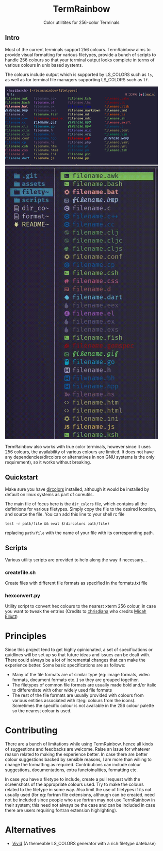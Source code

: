 <div align="center">

# TermRainbow


Color utilitites for 256-color Terminals

</div>

## Intro

Most of the current terminals support 256 colours. TermRainbow aims to provide visual formatting for various filetypes, provide a bunch of scripts to handle 256 colours so that your terminal output looks complete in terms of various colours in unix based systems.


The colours include output which is supported by LS_COLORS such as `ls`, as well as for terminal file managers supporting LS_COLORS such as `lf`.

![ls](assets/ls.png)
![lf](assets/lf.gif)

TermRainbow also works with true color terminals, however since it uses 256 colours, the availability of various colours are limited. It does not have any dependencies(dircolors or alternatives in non GNU systems is the only requirement), so it works without breaking.


## Quickstart

Make sure you have [dircolors](https://man7.org/linux/man-pages/man1/dircolors.1.html) installed, although it would be installed by default on linux systems as part of coreutils.

The main file of focus here is the `dir_colors` file, which contains all the definitions for various filetypes. Simply copy the file to the desired location, and source the file. You can add this line to your shell rc file

```
test -r path/file && eval $(dircolors path/file)
```
replacing `path/file` with the name of your file with its corresponding path.

## Scripts

Various utility scripts are provided to help along the way if necessary...

### createfile.sh

Create files with different file formats as specified in the formats.txt file

### hexconvert.py

Utility script to convert hex colours to the nearest xterm 256 colour, in case you want to tweak the entries
(Credits to [chrisdiana](https://github.com/chrisdiana) who credits [Micah Elliott](http://MicahElliott.com))

# Principles

Since this project tend to get highly opinionated, a set of specifications or guidlines will be set up so that future ideas and issues can be dealt with. There could always be a lot of incremental changes that can make the experience better. Some basic specifications are as follows:

- Many of the file formats are of similar type (eg: image formats, video formats, document formats etc..) so they are grouped together.
- The filetypes of common file formats are usually made bold and/or italic to differentiate with other widely used file formats
- The rest of the file formats are usually provided with colours from various entities associated with it(eg: colours from the icons). Sometimes the specific colour is not available in the 256 colour palette so the nearest colour is used.


# Contributing

There are a bunch of limitations while using TermRainbow, hence all kinds of suggestions and feedbacks are welcome. Raise an issue for whatever reason related to making the experience better.
In case there are better colour suggestions backed by sensible reasons, I am more than willing to change the formatting as required.
Contributions can include colour suggestions, documentations, extra functoinalities, formatting etc.

In case you have a filetype to include, create a pull request with the screenshots of the appropriate colours used. Try to make the colours related to the filetype in some way. Also limit the use of filetypes if its not usually used (for eg: fortran file extensions, although can be created, need not be included since people who use fortran may not use TermRainbow in their system; this need not always be the case and can be included in case there are users requiring fortran extension highlighting). 

# Alternatives

- [Vivid](https://github.com/sharkdp/vivid) (A themeable LS_COLORS generator with a rich filetype datebase)
